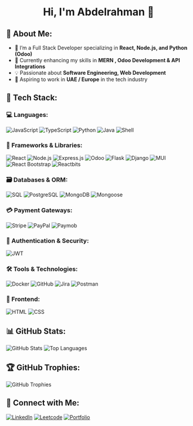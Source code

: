 <h1 align="center"> Hi, I'm Abdelrahman 👋 </h1>

## 🚀 About Me:
- 🔭 I’m a Full Stack Developer specializing in **React, Node.js, and Python (Odoo)**
- 🌱 Currently enhancing my skills in **MERN , Odoo Development & API Integrations**
- 💡 Passionate about **Software Engineering, Web Development**
- 🎯 Aspiring to work in **UAE / Europe** in the tech industry

## 🔧 Tech Stack:
### 💻 Languages:
![JavaScript](https://img.shields.io/badge/-JavaScript-F7DF1E?style=flat&logo=javascript&logoColor=black)
![TypeScript](https://img.shields.io/badge/-TypeScript-3178C6?style=flat&logo=typescript&logoColor=white)
![Python](https://img.shields.io/badge/-Python-3776AB?style=flat&logo=python&logoColor=white)
![Java](https://img.shields.io/badge/-Java-007396?style=flat&logo=java&logoColor=white)
![Shell](https://img.shields.io/badge/-Shell-007396?style=flat&logo=shell&logoColor=green)

### 📡 Frameworks & Libraries:
![React](https://img.shields.io/badge/-React-61DAFB?style=flat&logo=react&logoColor=black)
![Node.js](https://img.shields.io/badge/-Node.js-339933?style=flat&logo=node.js&logoColor=white)
![Express.js](https://img.shields.io/badge/-Express.js-000000?style=flat&logo=express&logoColor=white)
![Odoo](https://img.shields.io/badge/-Odoo-512DA8?style=flat&logo=odoo&logoColor=white)
![Flask](https://img.shields.io/badge/-Flask-000000?style=flat&logo=flask&logoColor=white)
![Django](https://img.shields.io/badge/-Django-092E20?style=flat&logo=django&logoColor=white)
![MUI](https://img.shields.io/badge/-MUI-007FFF?style=flat&logo=mui&logoColor=white)
![React Bootstrap](https://img.shields.io/badge/-React%20Bootstrap-563D7C?style=flat&logo=bootstrap&logoColor=white)
![Reactbits](https://img.shields.io/badge/-Reactbits-61DAFB?style=flat&logo=react&logoColor=black)

### 🗃 Databases & ORM:
![SQL](https://img.shields.io/badge/-SQL-4479A1?style=flat&logo=mysql&logoColor=white)
![PostgreSQL](https://img.shields.io/badge/-PostgreSQL-336791?style=flat&logo=postgresql&logoColor=white)
![MongoDB](https://img.shields.io/badge/-MongoDB-47A248?style=flat&logo=mongodb&logoColor=white)
![Mongoose](https://img.shields.io/badge/-Mongoose-880000?style=flat&logo=mongodb&logoColor=white)

### 💳 Payment Gateways:
![Stripe](https://img.shields.io/badge/-Stripe-008CDD?style=flat&logo=stripe&logoColor=white)
![PayPal](https://img.shields.io/badge/-PayPal-00457C?style=flat&logo=paypal&logoColor=white)
![Paymob](https://img.shields.io/badge/-Paymob-FF6600?style=flat&logo=paypal&logoColor=white)

### 🔐 Authentication & Security:
![JWT](https://img.shields.io/badge/-JWT-000000?style=flat&logo=json-web-tokens&logoColor=white)

### 🛠 Tools & Technologies:
![Docker](https://img.shields.io/badge/-Docker-2496ED?style=flat&logo=docker&logoColor=white)
![GitHub](https://img.shields.io/badge/-GitHub-181717?style=flat&logo=github&logoColor=white)
![Jira](https://img.shields.io/badge/-Jira-0052CC?style=flat&logo=jira&logoColor=white)
![Postman](https://img.shields.io/badge/-Postman-FF6C37?style=flat&logo=postman&logoColor=white)

### 🎨 Frontend:
![HTML](https://img.shields.io/badge/-HTML-E34F26?style=flat&logo=html5&logoColor=white)
![CSS](https://img.shields.io/badge/-CSS-1572B6?style=flat&logo=css3&logoColor=white)

## 📊 GitHub Stats:
![GitHub Stats](https://github-readme-stats.vercel.app/api?username=MaNn0&show_icons=true&theme=radical)
![Top Languages](https://github-readme-stats.vercel.app/api/top-langs/?username=MaNn0&layout=compact&theme=radical&exclude_repo=mawash,COVID-19-Project)


## 🏆 GitHub Trophies:
![GitHub Trophies](https://github-profile-trophy.vercel.app/?username=MaNn0&theme=onedark)

## 🔗 Connect with Me:
[![LinkedIn](https://img.shields.io/badge/-LinkedIn-blue?style=flat&logo=linkedin&logoColor=blue)](https://www.linkedin.com/in/abdelrahman-ebied22/)
[![Leetcode](https://img.shields.io/badge/-Leetcode-1DA1F2?style=flat&logo=leetcode&logoColor=orange)](https://leetcode.com/u/i51cfUB7i2/)
[![Portfolio](https://img.shields.io/badge/-Portfolio-red?style=flat&logo=world&logoColor=white)](https://mann0.github.io/Portfolio/)
